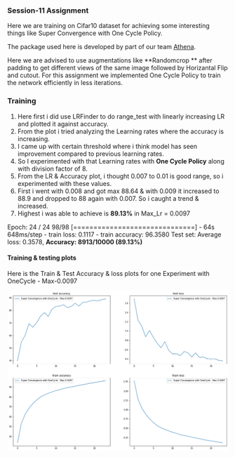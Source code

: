 ### Session-11 Assignment

Here we are training on Cifar10 dataset for achieving some interesting things like Super Convergence with One Cycle Policy. 

The package used here is developed by part of our team [Athena](https://github.com/firekind/athena). 

Here we are advised to use augmentations like **Randomcrop ** after padding to get different views of the same image followed by Horizantal Flip and cutout. For this assignment we implemented One Cycle Policy to train the network efficiently in less iterations.

### Training

1. Here first i did use LRFinder to do range_test with linearly increasing LR and plotted it against accuracy. 
2. From the plot i tried analyzing the Learning rates where the accuracy is increasing. 
3. I came up with certain threshold where i think model has seen improvement compared to previous learning rates. 
4. So I experimented with that Learning rates with **One Cycle Policy** along with division factor of 8. 
5. From the LR & Accuracy plot, i thought  0.007 to 0.01 is good range, so i experimented with these values. 
6. First i went with 0.008 and got max 88.64 & with 0.009 it increased to 88.9 and dropped to 88 again with 0.007. So i caught a trend & increased. 
7. Highest i was able to achieve is **89.13%** in Max_Lr = 0.0097



Epoch: 24 / 24 98/98 [==============================] - 64s 648ms/step - train loss: 0.1117 - train accuracy: 96.3580 Test set: Average loss: 0.3578, **Accuracy: 8913/10000 (89.13%)**

#### Training & testing plots

Here is the Train & Test Accuracy & loss plots for one Experiment with OneCycle - Max-0.0097

![alt text](images/OneCycle_MaxLR_0.0097.png)


